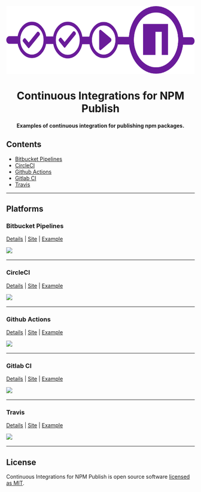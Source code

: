<div align="center">
  <img height="180px" src="https://raw.githubusercontent.com/andrelmlins/ci-npm-publish/master/logo.png" />
  <h1>Continuous Integrations for NPM Publish</h1>
  <h4>Examples of continuous integration for publishing npm packages.</h4>
</div>

## Contents

- [Bitbucket Pipelines](#bitbucket-pipelines)
- [CircleCI](#circleci)
- [Github Actions](#github-actions)
- [Gitlab CI](#gitlab-ci)
- [Travis](#travis)

---

## Platforms

### **Bitbucket Pipelines**

[Details](BITBUCKET.md) | [Site](https://bitbucket.org/product/br/features/pipelines) | [Example](examples/bitbucket-pipelines.yml)

<img width="140px" src="https://wac-cdn.atlassian.com/dam/jcr:e75ffb0e-b3ee-40ca-8659-ecb93675a379/Bitbucket@2x-blue.png" />

---

### **CircleCI**

[Details](CIRCLECI.md) | [Site](https://circleci.com/) | [Example](examples/.circleci)

<img width="140px" src="https://elo7.dev/images/rodando-seus-testes-no-circle-ci-1.png" />

---

### **Github Actions**

[Details](GITHUB.md) | [Site](https://github.com/features/actions) | [Example](examples/.github)

<img width="140px" src="https://miro.medium.com/max/300/0*EOBenMCWMDaPdeJL.png" />

---

### **Gitlab CI**

[Details](GITLAB.md) | [Site](https://docs.gitlab.com/ee/ci/) | [Example](examples/.gitlab.yml)

<img width="140px" src="https://about.gitlab.com/images/press/logo/png/gitlab-logo-gray-rgb.png" />

---

### **Travis**

[Details](TRAVIS.md) | [Site](https://travis-ci.com/) | [Example](examples/.travis.yml)

<img width="140px" src="https://miro.medium.com/max/600/1*VXdK53mBfr27iT8LiHNAbg.png" />

---

## License

Continuous Integrations for NPM Publish is open source software [licensed as MIT](https://github.com/andrelmlins/ci-npm-publish/blob/master/LICENSE).
